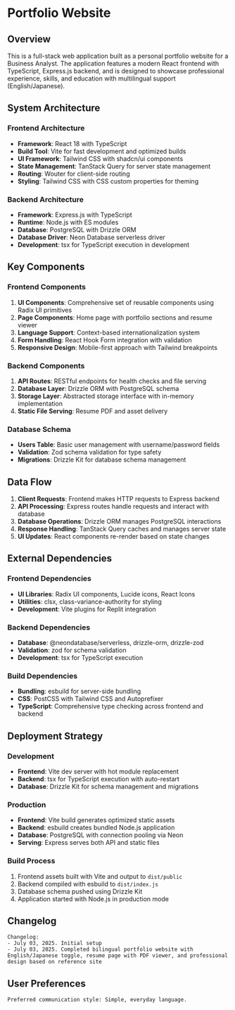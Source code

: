 # Portfolio Website

## Overview

This is a full-stack web application built as a personal portfolio website for a Business Analyst. The application features a modern React frontend with TypeScript, Express.js backend, and is designed to showcase professional experience, skills, and education with multilingual support (English/Japanese).

## System Architecture

### Frontend Architecture
- **Framework**: React 18 with TypeScript
- **Build Tool**: Vite for fast development and optimized builds
- **UI Framework**: Tailwind CSS with shadcn/ui components
- **State Management**: TanStack Query for server state management
- **Routing**: Wouter for client-side routing
- **Styling**: Tailwind CSS with CSS custom properties for theming

### Backend Architecture
- **Framework**: Express.js with TypeScript
- **Runtime**: Node.js with ES modules
- **Database**: PostgreSQL with Drizzle ORM
- **Database Driver**: Neon Database serverless driver
- **Development**: tsx for TypeScript execution in development

## Key Components

### Frontend Components
1. **UI Components**: Comprehensive set of reusable components using Radix UI primitives
2. **Page Components**: Home page with portfolio sections and resume viewer
3. **Language Support**: Context-based internationalization system
4. **Form Handling**: React Hook Form integration with validation
5. **Responsive Design**: Mobile-first approach with Tailwind breakpoints

### Backend Components
1. **API Routes**: RESTful endpoints for health checks and file serving
2. **Database Layer**: Drizzle ORM with PostgreSQL schema
3. **Storage Layer**: Abstracted storage interface with in-memory implementation
4. **Static File Serving**: Resume PDF and asset delivery

### Database Schema
- **Users Table**: Basic user management with username/password fields
- **Validation**: Zod schema validation for type safety
- **Migrations**: Drizzle Kit for database schema management

## Data Flow

1. **Client Requests**: Frontend makes HTTP requests to Express backend
2. **API Processing**: Express routes handle requests and interact with database
3. **Database Operations**: Drizzle ORM manages PostgreSQL interactions
4. **Response Handling**: TanStack Query caches and manages server state
5. **UI Updates**: React components re-render based on state changes

## External Dependencies

### Frontend Dependencies
- **UI Libraries**: Radix UI components, Lucide icons, React Icons
- **Utilities**: clsx, class-variance-authority for styling
- **Development**: Vite plugins for Replit integration

### Backend Dependencies
- **Database**: @neondatabase/serverless, drizzle-orm, drizzle-zod
- **Validation**: zod for schema validation
- **Development**: tsx for TypeScript execution

### Build Dependencies
- **Bundling**: esbuild for server-side bundling
- **CSS**: PostCSS with Tailwind CSS and Autoprefixer
- **TypeScript**: Comprehensive type checking across frontend and backend

## Deployment Strategy

### Development
- **Frontend**: Vite dev server with hot module replacement
- **Backend**: tsx for TypeScript execution with auto-restart
- **Database**: Drizzle Kit for schema management and migrations

### Production
- **Frontend**: Vite build generates optimized static assets
- **Backend**: esbuild creates bundled Node.js application
- **Database**: PostgreSQL with connection pooling via Neon
- **Serving**: Express serves both API and static files

### Build Process
1. Frontend assets built with Vite and output to `dist/public`
2. Backend compiled with esbuild to `dist/index.js`
3. Database schema pushed using Drizzle Kit
4. Application started with Node.js in production mode

## Changelog

```
Changelog:
- July 03, 2025. Initial setup
- July 03, 2025. Completed bilingual portfolio website with English/Japanese toggle, resume page with PDF viewer, and professional design based on reference site
```

## User Preferences

```
Preferred communication style: Simple, everyday language.
```